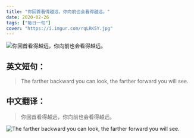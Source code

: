```yaml
---
title: "你回首看得越远，你向前也会看得越远。"
date: 2020-02-26
tags: ["每日一句"]
cover: "https://i.imgur.com/rqLRK5Y.jpg"
---
```


![你回首看得越远，你向前也会看得越远。](https://i.imgur.com/VUusKOV.jpg)

## 英文短句：
> The farther backward you can look, the farther forward you will see.

<!--more-->

## 中文翻译：
> 你回首看得越远，你向前也会看得越远。

![The farther backward you can look, the farther forward you will see.](https://i.imgur.com/xMmOaAc.jpg)

